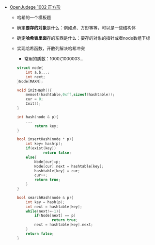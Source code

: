 * [OpenJudege 1002 正方形](http://dsa.openjudge.cn/retrieval/1002/)

  * 哈希的一个模板题

  * 确定**要存的对象**是什么：例如点、方形等等，可以是一些结构体

  * 确定**哈希表里面**存的东西是什么：要存的对象的指针或者node数组下标

  * 实现哈希函数，开散列解决哈希冲突

    * 常用的质数：10007,1000003...

    ```cpp
    struct node{
        int a,b,..;
        int next;
    }Node[MAXN];
    
    void initHash(){
        memset(hashtable,0xff,sizeof(hashtable));
        cur = 0; 
    	Init();
    }
    
    int hash(node & p){
        ...
            return key;
    }
    
    bool insertHash(node * p){
        int key= hash(p);
        if(exist(key))
            	return false;
        else{
            Node[cur]=p;
            Node[cur].next = hashtable[key];
            hashtable[key] = cur;
            cur++;
            return true;
        }
    }
    
    bool searchHash(node & p){
        int key = hash(p);
        int next = hashtable[key];
        while(next!=-1){
            if(Node[next] == p)
                	return true;
            next = hashtable[key].next;
        }
        return false;
    }
    ```
